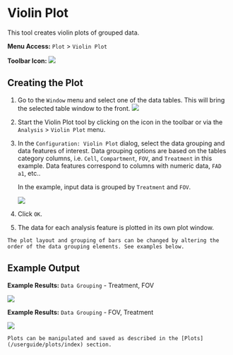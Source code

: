 # Violin Plot

This tool creates violin plots of grouped data.

**Menu Access:** `Plot` > `Violin Plot`

**Toolbar Icon:** ![](/images/analysis/violinplot.png)

## Creating the Plot

1. Go to the `Window` menu and select one of the data tables. This will bring the selected table window to the front.
    ![](/images/data/dataframe.png)

2. Start the Violin Plot tool by clicking on the icon in the toolbar or via the `Analysis` > `Violin Plot` menu.

3. In the `Configuration: Violin Plot` dialog, select the data grouping and data features of interest. Data grouping options are based on the tables category columns,  i.e. `Cell`, `Compartment`, `FOV`, and `Treatment` in this example. Data features correspond to columns with numeric data, `FAD a1`, etc..

    In the example, input data is grouped by `Treatment` and `FOV`.  

    ![](/images/analysis/swarmplot-config-grouping.png)

4. Click `OK`.

5. The data for each analysis feature is plotted in its own plot window.

```{note}
The plot layout and grouping of bars can be changed by altering the order of the data grouping elements. See examples below.
```

## Example Output

**Example Results:** `Data Grouping` - Treatment, FOV

![](/images/analysis/violinplot-result1-grouping.png)


**Example Results:** `Data Grouping` - FOV, Treatment

![](/images/analysis/violinplot-result2-grouping.png)

```{note}
Plots can be manipulated and saved as described in the [Plots](/userguide/plots/index) section.